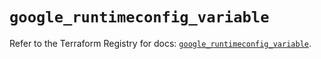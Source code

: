 # `google_runtimeconfig_variable`

Refer to the Terraform Registry for docs: [`google_runtimeconfig_variable`](https://registry.terraform.io/providers/hashicorp/google-beta/5.43.0/docs/resources/google_runtimeconfig_variable).
